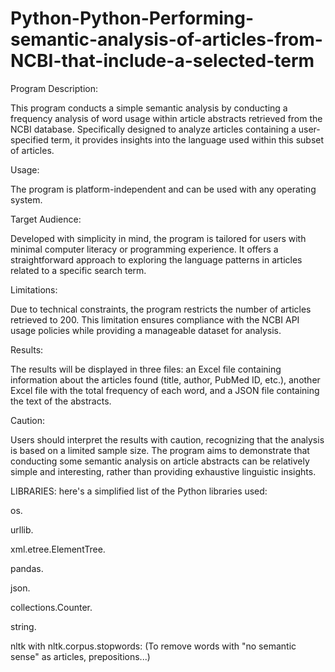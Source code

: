# Python-Python-Performing-semantic-analysis-of-articles-from-NCBI-that-include-a-selected-term


Program Description:

This program conducts a simple semantic analysis by conducting a frequency analysis of word usage within article abstracts retrieved from the NCBI database. 
Specifically designed to analyze articles containing a user-specified term, it provides insights into the language used within this subset of articles.



Usage:

The program is platform-independent and can be used with any operating system.



Target Audience:

Developed with simplicity in mind, the program is tailored for users with minimal computer literacy or programming experience. 
It offers a straightforward approach to exploring the language patterns in articles related to a specific search term.



Limitations:

Due to technical constraints, the program restricts the number of articles retrieved to 200. 
This limitation ensures compliance with the NCBI API usage policies while providing a manageable dataset for analysis.



Results:

The results will be displayed in three files: an Excel file containing information about the articles found (title, author, PubMed ID, etc.), another Excel file with the total frequency of each word, and a JSON file containing the text of the abstracts.




Caution:

Users should interpret the results with caution, recognizing that the analysis is based on a limited sample size. 
The program aims to demonstrate that conducting some semantic analysis on article abstracts can be relatively simple and interesting, rather than providing exhaustive linguistic insights.


LIBRARIES:
here's a simplified list of the Python libraries used:

os.

urllib.

xml.etree.ElementTree.

pandas.

json.

collections.Counter.

string.

nltk with nltk.corpus.stopwords: (To remove words with "no semantic sense" as articles, prepositions...)
